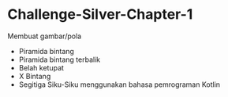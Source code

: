 # Challenge-Silver-Chapter-1
Membuat gambar/pola 
- Piramida bintang
- Piramida bintang terbalik
- Belah ketupat 
- X Bintang
- Segitiga Siku-Siku 
menggunakan bahasa pemrograman Kotlin